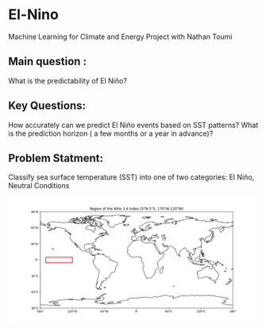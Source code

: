 # El-Nino
Machine Learning for Climate and Energy Project with Nathan Toumi

## Main question : 
What is the predictability of El Niño?

## Key Questions:
How accurately can we predict El Niño events based on SST patterns?
What is the prediction horizon ( a few months or a year in advance)?

## Problem Statment: 
Classify sea surface temperature (SST) into one of two categories: El Niño, Neutral Conditions

![Description de l’image](images/El_Nino_Index_3.4.png)
